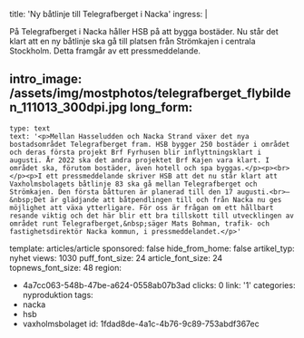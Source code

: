 title: 'Ny båtlinje till Telegrafberget i Nacka'
ingress: |
  <p>På Telegrafberget i Nacka håller HSB på att bygga bostäder. Nu står det klart att en ny båtlinje ska gå till platsen från Strömkajen i centrala Stockholm. Detta framgår av ett pressmeddelande.
  </p>
  
intro_image: /assets/img/mostphotos/telegrafberget_flybilden_111013_300dpi.jpg
long_form:
  -
    type: text
    text: '<p>Mellan Hasseludden och Nacka Strand växer det nya bostadsområdet Telegrafberget fram. HSB bygger 250 bostäder i området och deras första projekt Brf Fyrhusen blir inflyttningsklart i augusti. År 2022 ska det andra projektet Brf Kajen vara klart. I området ska, förutom bostäder, även hotell och spa byggas.</p><p><br></p><p>I ett pressmeddelande skriver HSB att det nu står klart att Vaxholmsbolagets båtlinje 83 ska gå mellan Telegrafberget och Strömkajen. Den första båtturen är planerad till den 17 augusti.<br>–&nbsp;Det är glädjande att båtpendlingen till och från Nacka nu ges möjlighet att växa ytterligare. För oss är frågan om ett hållbart resande viktig och det här blir ett bra tillskott till utvecklingen av området runt Telegrafberget,&nbsp;säger Mats Bohman, trafik- och fastighetsdirektör Nacka kommun, i pressmeddelandet.</p>'
template: articles/article
sponsored: false
hide_from_home: false
artikel_typ: nyhet
views: 1030
puff_font_size: 24
article_font_size: 24
topnews_font_size: 48
region:
  - 4a7cc063-548b-47be-a624-0558ab07b3ad
clicks: 0
link: '1'
categories: nyproduktion
tags:
  - nacka
  - hsb
  - vaxholmsbolaget
id: 1fdad8de-4a1c-4b76-9c89-753abdf367ec
